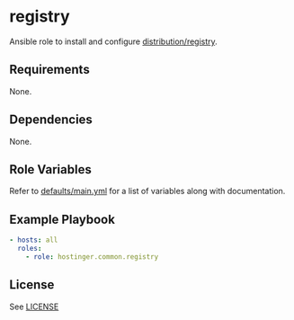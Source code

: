# registry

Ansible role to install and configure [distribution/registry](https://github.com/distribution/distribution).

## Requirements

None.

## Dependencies

None.

## Role Variables

Refer to [defaults/main.yml](defaults/main.yml) for a list of variables along with documentation.

## Example Playbook

```yaml
- hosts: all
  roles:
    - role: hostinger.common.registry
```

## License

See [LICENSE](../../LICENSE)
